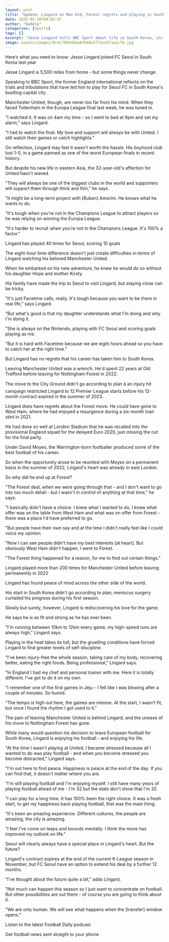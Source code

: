 ```yaml
---
layout: post
title: "Update: Lingard on Man Utd, Forest regrets and playing in South Korea"
date: 2025-05-30T08:02:47
author: "badely"
categories: [Sports]
tags: []
excerpt: "Jesse Lingard tells BBC Sport about life in South Korea, including setting his alarm at 4am to watch Manchester United in the Europa League final."
image: assets/images/9cdc7685d9aa6f046e3773ce371a1cfe.jpg
---
```


Here’s what you need to know: Jesse Lingard joined FC Seoul in South Korea last year

Jesse Lingard is 5,500 miles from home - but some things never change.

Speaking to BBC Sport, the former England international reflects on the trials and tribulations that have led him to play for Seoul FC in South Korea's bustling capital city.

Manchester United, though, are never too far from his mind. When they faced Tottenham in the Europa League final last week, he was tuned in.

"I watched it. It was on 4am my time - so I went to bed at 9pm and set my alarm," says Lingard.

"I had to watch the final. My love and support will always be with United. I still watch their games or catch highlights."

On reflection, Lingard may feel it wasn't worth the hassle. His boyhood club lost 1-0, in a game panned as one of the worst European finals in recent history.

But despite his new life in eastern Asia, the 32-year-old's affection for United hasn't waned.

"They will always be one of the biggest clubs in the world and supporters will support them through thick and thin," he says.

"It might be a long-term project with [Ruben] Amorim. He knows what he wants to do.

"It's tough when you're not in the Champions League to attract players so he was relying on winning the Europa League.

"It's harder to recruit when you're not in the Champions League. It's 100% a factor."

Lingard has played 40 times for Seoul, scoring 10 goals 

The eight-hour time difference doesn't just create difficulties in terms of Lingard watching his beloved Manchester United.

When he embarked on his new adventure, he knew he would do so without his daughter Hope and mother Kirsty.

His family have made the trip to Seoul to visit Lingard, but staying close can be tricky.

"It's just Facetime calls, really. It's tough because you want to be there in real life," says Lingard.

"But what's good is that my daughter understands what I'm doing and why I'm doing it.

"She is always on the Nintendo, playing with FC Seoul and scoring goals playing as me.

"But it is hard with Facetime because we are eight hours ahead so you have to catch her at the right time."

But Lingard has no regrets that his career has taken him to South Korea.

Leaving Manchester United was a wrench. He'd spent 22 years at Old Trafford before leaving for Nottingham Forest in 2022.

The move to the City Ground didn't go according to plan â an injury hit campaign restricted Lingard to 12 Premier League starts before his 12-month contract expired in the summer of 2023.

Lingard does have regrets about the Forest move. He could have gone to West Ham, where he had enjoyed a resurgence during a six-month loan stint in 2021.

He had done so well at London Stadium that he was recalled into the provisional England squad for the delayed Euro 2020, just missing the cut for the final party.

Under David Moyes, the Warrington-born footballer produced some of the best football of his career.

So when the opportunity arose to be reunited with Moyes on a permanent basis in the summer of 2022, Lingard's heart was already in east London.

So why did he end up at Forest?

"The Forest deal, when we were going through that - and I don't want to go into too much detail - but I wasn't in control of anything at that time," he says.

"I basically didn't have a choice. I knew what I wanted to do, I knew what offer was on the table from West Ham and what was on offer from Forest - there was a place I'd have preferred to go.

"But people have their own say and at the time I didn't really feel like I could voice my opinion.

"Now I can see people didn't have my best interests [at heart]. But obviously West Ham didn't happen. I went to Forest.

"The Forest thing happened for a reason, for me to find out certain things."

Lingard played more than 200 times for Manchester United before leaving permanently in 2022

Lingard has found peace of mind across the other side of the world.

His start in South Korea didn't go according to plan; meniscus surgery curtailed his progress during his first season.

Slowly but surely, however, Lingard is rediscovering his love for the game.

He says he is as fit and strong as he has ever been.

"I'm running between 10km to 12km every game, my high-speed runs are always high," Lingard says.

Playing in the heat takes its toll, but the gruelling conditions have forced Lingard to find greater levels of self-discipline.

"I've been injury-free the whole season, taking care of my body, recovering better, eating the right foods. Being professional," Lingard says.

"In England I had my chef and personal trainer with me. Here it is totally different. I've got to do it on my own.

"I remember one of the first games in Jeju - I felt like I was blowing after a couple of minutes. So humid.

"The tempo is high out here, the games are intense. At the start, I wasn't fit, but once I found the rhythm I got used to it."

The pain of leaving Manchester United is behind Lingard, and the unease of his move to Nottingham Forest has gone.

While many would question his decision to leave European football for South Korea, Lingard is enjoying his football - and enjoying his life.

"At the time I wasn't playing at United, I became stressed because all I wanted to do was play football - and when you become stressed you become distracted," Lingard says.

"I'm out here to find peace. Happiness is peace at the end of the day. If you can find that, it doesn't matter where you are.

"I'm still playing football and I'm enjoying myself. I still have many years of playing football ahead of me - I'm 32 but the stats don't show that I'm 32.

"I can play for a long time. It has 100% been the right choice. It was a fresh start, to get my happiness back playing football, that was the main thing.

"It's been an amazing experience. Different cultures, the people are amazing, the city is amazing.

"I feel I've come on leaps and bounds mentally. I think the move has improved my outlook on life."

Seoul will clearly always have a special place in Lingard's heart. But the future?

Lingard's contract expires at the end of the current K-League season in November, but FC Seoul have an option to extend his deal by a further 12 months.

"I've thought about the future quite a bit," adds Lingard.

"Not much can happen this season so I just want to concentrate on football. But other possibilities are out there - of course you are going to think about it.

"We are only human. We will see what happens when the [transfer] window opens."

Listen to the latest Football Daily podcast

Get football news sent straight to your phone

